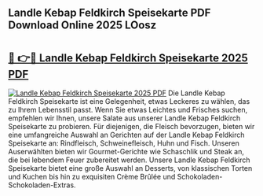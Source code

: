 ## Landle Kebap Feldkirch Speisekarte PDF Download Online 2025 LOosz

# <h2><a href="http://gc70zpp.nevu.top/?p=Landle+Kebap+Feldkirch+Speisekarte">🔗 👉🔴 Landle Kebap Feldkirch Speisekarte 2025 PDF</a></h2>

[![Landle Kebap Feldkirch Speisekarte 2025 PDF](https://i.imgur.com/dBaPXMq.png)](http://gc70zpp.nevu.top/?p=Landle+Kebap+Feldkirch+Speisekarte)
Die Landle Kebap Feldkirch Speisekarte ist eine Gelegenheit, etwas Leckeres zu wählen, das zu Ihrem Lebensstil passt. Wenn Sie etwas Leichtes und Frisches suchen, empfehlen wir Ihnen, unsere Salate aus unserer Landle Kebap Feldkirch Speisekarte zu probieren. Für diejenigen, die Fleisch bevorzugen, bieten wir eine umfangreiche Auswahl an Gerichten auf der Landle Kebap Feldkirch Speisekarte an: Rindfleisch, Schweinefleisch, Huhn und Fisch. Unseren Auserwählten bieten wir Gourmet-Gerichte wie Schaschlik und Steak an, die bei lebendem Feuer zubereitet werden. Unsere Landle Kebap Feldkirch Speisekarte bietet eine große Auswahl an Desserts, von klassischen Torten und Kuchen bis hin zu exquisiten Crème Brûlée und Schokoladen-Schokoladen-Extras.

